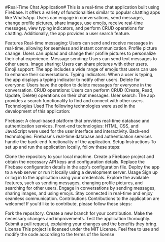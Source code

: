 #Real-Time Chat Application#
This is a real-time chat application built using Firebase. It offers a variety of functionalities similar to popular chatting apps like WhatsApp. Users can engage in conversations, send messages, change profile pictures, share images, use emojis, receive real-time messages, view typing indicators, and perform CRUD operations for chatting. Additionally, the app provides a user search feature.

Features
Real-time messaging: Users can send and receive messages in real-time, allowing for seamless and instant communication.
Profile picture change: Users can upload and change their profile pictures to personalize their chat experience.
Message sending: Users can send text messages to other users.
Image sharing: Users can share pictures with other users.
Emoji support: The app includes a wide range of emojis that users can use to enhance their conversations.
Typing indicators: When a user is typing, the app displays a typing indicator to notify other users.
Delete for everyone: Users have the option to delete messages for everyone in the conversation.
CRUD operations: Users can perform CRUD (Create, Read, Update, Delete) operations on their chat messages.
User search: The app provides a search functionality to find and connect with other users.
Technologies Used
The following technologies were used in the development of this application:

Firebase: A cloud-based platform that provides real-time database and authentication services.
Front-end technologies: HTML, CSS, and JavaScript were used for the user interface and interactivity.
Back-end technologies: Firebase's real-time database and authentication services handle the back-end functionality of the application.
Setup Instructions
To set up and run the application locally, follow these steps:

Clone the repository to your local machine.
Create a Firebase project and obtain the necessary API keys and configuration details.
Replace the Firebase configuration details in the app's configuration file.
Deploy the app to a web server or run it locally using a development server.
Usage
Sign up or log in to the application using your credentials.
Explore the available features, such as sending messages, changing profile pictures, and searching for other users.
Engage in conversations by sending messages, sharing images, and using emojis.
Stay connected in real-time and enjoy seamless communication.
Contributions
Contributions to the application are welcome! If you'd like to contribute, please follow these steps:

Fork the repository.
Create a new branch for your contribution.
Make the necessary changes and improvements.
Test the application thoroughly.
Submit a pull request, explaining your changes and the benefits they bring.
License
This project is licensed under the MIT License. Feel free to use and modify the code according to the terms of the license
